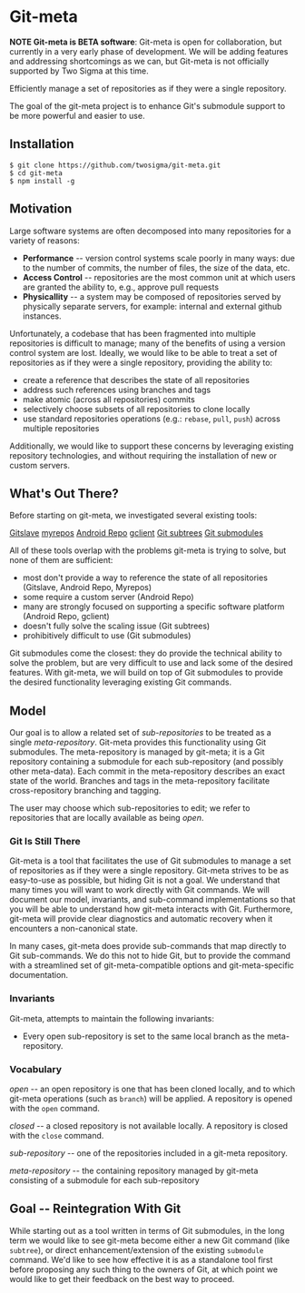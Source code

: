 <!--
    Copyright (c) 2016, Two Sigma Open Source
    All rights reserved.

    Redistribution and use in source and binary forms, with or without
    modification, are permitted provided that the following conditions are met:

    * Redistributions of source code must retain the above copyright notice,
      this list of conditions and the following disclaimer.

    * Redistributions in binary form must reproduce the above copyright notice,
      this list of conditions and the following disclaimer in the documentation
      and/or other materials provided with the distribution.

    * Neither the name of git-meta nor the names of its
      contributors may be used to endorse or promote products derived from
      this software without specific prior written permission.

    THIS SOFTWARE IS PROVIDED BY THE COPYRIGHT HOLDERS AND CONTRIBUTORS "AS IS"
    AND ANY EXPRESS OR IMPLIED WARRANTIES, INCLUDING, BUT NOT LIMITED TO, THE
    IMPLIED WARRANTIES OF MERCHANTABILITY AND FITNESS FOR A PARTICULAR PURPOSE
    ARE DISCLAIMED. IN NO EVENT SHALL THE COPYRIGHT HOLDER OR CONTRIBUTORS BE
    LIABLE FOR ANY DIRECT, INDIRECT, INCIDENTAL, SPECIAL, EXEMPLARY, OR
    CONSEQUENTIAL DAMAGES (INCLUDING, BUT NOT LIMITED TO, PROCUREMENT OF
    SUBSTITUTE GOODS OR SERVICES; LOSS OF USE, DATA, OR PROFITS; OR BUSINESS
    INTERRUPTION) HOWEVER CAUSED AND ON ANY THEORY OF LIABILITY, WHETHER IN
    CONTRACT, STRICT LIABILITY, OR TORT (INCLUDING NEGLIGENCE OR OTHERWISE)
    ARISING IN ANY WAY OUT OF THE USE OF THIS SOFTWARE, EVEN IF ADVISED OF THE
    POSSIBILITY OF SUCH DAMAGE.
-->

# Git-meta

**NOTE Git-meta is BETA software**: Git-meta is open for collaboration, but
currently in a very early phase of development.  We will be adding features and
addressing shortcomings as we can, but Git-meta is not officially supported by
Two Sigma at this time.

Efficiently manage a set of repositories as if they were a single repository.

The goal of the git-meta project is to enhance Git's submodule support to be
more powerful and easier to use.

## Installation

    $ git clone https://github.com/twosigma/git-meta.git
    $ cd git-meta
    $ npm install -g

## Motivation

Large software systems are often decomposed into many repositories for a
variety of reasons:

- __Performance__ --  version control systems scale poorly in many ways: due to
  the number of commits, the number of files, the size of the data, etc.
- __Access Control__ -- repositories are the most common unit at which users
  are granted the ability to, e.g., approve pull requests
- __Physicallity__ -- a system may be composed of repositories served by
  physically separate servers, for example: internal and external github
  instances.

Unfortunately, a codebase that has been fragmented into multiple repositories
is difficult to manage; many of the benefits of using a version control system
are lost.  Ideally, we would like to be able to treat a set of repositories as
if they were a single repository, providing the ability to:

- create a reference that describes the state of all repositories
- address such references using branches and tags
- make atomic (across all repositories) commits
- selectively choose subsets of all repositories to clone locally
- use standard repositories operations (e.g.: `rebase`, `pull`, `push`) across
  multiple repositories

Additionally, we would like to support these concerns by leveraging existing
repository technologies, and without requiring the installation of new or
custom servers.

## What's Out There?

Before starting on git-meta, we investigated several existing tools:

[Gitslave](http://gitslave.sourceforge.net)
[myrepos](https://myrepos.branchable.com)
[Android Repo](https://source.android.com/source/using-repo.html)
[gclient](http://dev.chromium.org/developers/how-tos/depottools#TOC-gclient)
[Git subtrees](https://git-scm.com/book/en/v1/Git-Tools-Subtree-Merging)
[Git submodules](https://git-scm.com/docs/git-submodule)

All of these tools overlap with the problems git-meta is trying to solve, but none
of them are sufficient:

- most don't provide a way to reference the state of all repositories
  (Gitslave, Android Repo, Myrepos)
- some require a custom server (Android Repo)
- many are strongly focused on supporting a specific software platform (Android
  Repo, gclient)
- doesn't fully solve the scaling issue (Git subtrees)
- prohibitively difficult to use (Git submodules)

Git submodules come the closest: they do provide the technical ability to solve
the problem, but are very difficult to use and lack some of the desired
features.  With git-meta, we will build on top of Git submodules to provide the
desired functionality leveraging existing Git commands.

## Model

Our goal is to allow a related set of *sub-repositories* to be treated as a
single *meta-repository*.  Git-meta provides this functionality using Git
submodules.  The meta-repository is managed by git-meta; it is a Git repository
containing a submodule for each sub-repository (and possibly other meta-data).
Each commit in the meta-repository describes an exact state of the world.
Branches and tags in the meta-repository facilitate cross-repository branching
and tagging.

The user may choose which sub-repositories to edit; we refer to repositories
that are locally available as being *open*.

### Git Is Still There

Git-meta is a tool that facilitates the use of Git submodules to manage a set of
repositories as if they were a single repository.  Git-meta strives to be as
easy-to-use as possible, but hiding Git is not a goal.  We understand that many
times you will want to work directly with Git commands.  We will document our
model, invariants, and sub-command implementations so that you will be able to
understand how git-meta interacts with Git.  Furthermore, git-meta will provide 
clear diagnostics and automatic recovery when it encounters a non-canonical state.

In many cases, git-meta does provide sub-commands that map directly to Git
sub-commands.  We do this not to hide Git, but to provide the command with a
streamlined set of git-meta-compatible options and git-meta-specific documentation.

### Invariants

Git-meta, attempts to maintain the following invariants:

- Every open sub-repository is set to the same local branch as the
  meta-repository.

### Vocabulary

*open* -- an open repository is one that has been cloned locally, and
to which git-meta operations (such as `branch`) will be applied.  A repository is
opened with the `open` command.

*closed* -- a closed repository is not available locally.  A repository is
closed with the `close` command.

*sub-repository* -- one of the repositories included in a git-meta repository.

*meta-repository* -- the containing repository managed by git-meta consisting
of a submodule for each sub-repository

## Goal -- Reintegration With Git

While starting out as a tool written in terms of Git submodules, in the long
term we would like to see git-meta become either a new Git command (like `subtree`),
or direct enhancement/extension of the existing `submodule` command.  We'd like
to see how effective it is as a standalone tool first before proposing any such
thing to the owners of Git, at which point we would like to get their feedback
on the best way to proceed.
